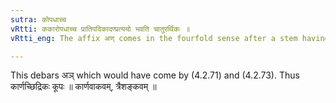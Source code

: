 ```yaml
---
sutra: कोपधाच्च
vRtti: ककारोपधाच्च प्रातिपदिकादण्प्रत्ययो भवति चातुरर्थिकः ॥
vRtti_eng: The affix अण् comes in the fourfold sense after a stem having क् for its penultimate.

---
```

This debars अञ् which would have come by (4.2.71) and (4.2.73). Thus कार्णच्छिद्रिकः कूपः ॥ कार्णवाकवम्, त्रैशङ्कवम् ॥